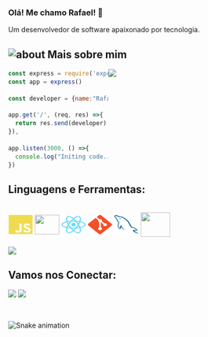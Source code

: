 ### Olá! Me chamo Rafael! 👋

Um desenvolvedor de software apaixonado por tecnologia.

## <img width="45" alt="about" src="https://raw.github.com/elizarov/elizarov/master/about.png"> Mais sobre mim


<img align="right" width="300" src="https://anatomia-papel-e-caneta.com/wp-content/uploads/2019/06/programador.gif" />


```javascript
const express = require('express')
const app = express()

const developer = {name:"Rafael", stack:"Developer"}

app.get('/', (req, res) =>{
  return res.send(developer)
}),

app.listen(3000, () =>{
  console.log("Initing code...")
})

```

## **Linguagens e Ferramentas:**  

<div style="display: inline_block"><br>
  <img src="https://github.com/alexandresaints/alexandresaints/blob/main/Profile--GitHubAuxiliaryFiles/javascript-plain.svg" width="50" height="40" align="center"/>
  <img src="https://repository-images.githubusercontent.com/171890967/24529b80-8714-11e9-9bd7-512d6c501f43" width="50" height="40" align="center"/>
  <img src="https://github.com/alexandresaints/alexandresaints/blob/main/Profile--GitHubAuxiliaryFiles/react-original.svg" width="50" height="40" align="center"/>
<!--   <img src="https://github.com/alexandresaints/alexandresaints/blob/main/Profile--GitHubAuxiliaryFiles/nodejs-original.svg" width="50" height="40" align="center"/> -->
<!--   <img src="https://github.com/alexandresaints/alexandresaints/blob/main/Profile--GitHubAuxiliaryFiles/express-original.svg" width="50" height="40" align="center"/> -->
  <img src="https://github.com/alexandresaints/alexandresaints/blob/main/Profile--GitHubAuxiliaryFiles/git-plain.svg" width="50" height="40" align="center"/>
  <img src="https://github.com/alexandresaints/alexandresaints/blob/main/Profile--GitHubAuxiliaryFiles/mysql-plain.svg" width="50" height="40" align="center"/>
  <img src="https://upload.wikimedia.org/wikipedia/pt/3/30/Java_programming_language_logo.svg" width="60" height="50" align="center"/>

</div><br>


<a href="https://github.com/Gurupreet">
  <img align="center" src="https://github-readme-stats.vercel.app/api/top-langs/?username=rafael-rochaalmeida&theme=dracula&hide_langs_below=1" />
</a>





## **Vamos nos Conectar:**

<p align="left">
  <a target="_blank" href="https://www.linkedin.com/in/rafael-almeida-001/" alt="Linkedin">
  <img src="https://img.shields.io/badge/-LinkedIn-%230077B5?style=for-the-badge&logo=linkedin&logoColor=white" target="_blank"></a> 

  <a target="_blank" href="https://www.instagram.com/7rafaelrocha/" alt="Instagram">
  <img src="https://img.shields.io/badge/-Instagram-%23E4405F?style=for-the-badge&logo=instagram&logoColor=white" target="_blank"></a>
 
</p>
<br>

![Snake animation](https://github.com/alexandresaints/alexandresaints/blob/output/github-contribution-grid-snake.svg)

